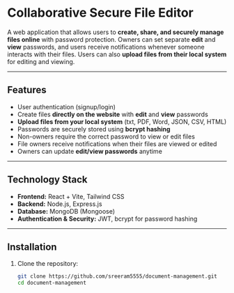 # Collaborative Secure File Editor

A web application that allows users to **create, share, and securely manage files online** with password protection. Owners can set separate **edit** and **view** passwords, and users receive notifications whenever someone interacts with their files. Users can also **upload files from their local system** for editing and viewing.

---

## Features

- User authentication (signup/login)  
- Create files **directly on the website** with **edit** and **view** passwords  
- **Upload files from your local system** (txt, PDF, Word, JSON, CSV, HTML)  
- Passwords are securely stored using **bcrypt hashing**  
- Non-owners require the correct password to view or edit files  
- File owners receive notifications when their files are viewed or edited  
- Owners can update **edit/view passwords** anytime  

---

## Technology Stack

- **Frontend:** React + Vite, Tailwind CSS  
- **Backend:** Node.js, Express.js  
- **Database:** MongoDB (Mongoose)  
- **Authentication & Security:** JWT, bcrypt for password hashing  

---

## Installation

1. Clone the repository:  
   ```bash
   git clone https://github.com/sreeram5555/document-management.git
   cd document-management
